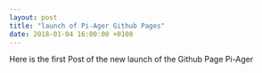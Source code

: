 ```yaml
---
layout: post
title: "launch of Pi-Ager Github Pages"
date: 2018-01-04 16:00:00 +0100
---
```


Here is the first Post of the new launch of the Github Page Pi-Ager
